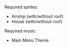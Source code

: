 Required sprites:  
* Airship (with/without roof)  
* House (with/without roof)  
  
Required music:  
* Main Menu Theme
